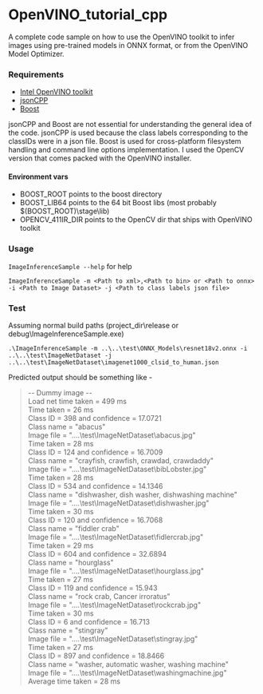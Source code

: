 # OpenVINO_tutorial_cpp

A complete code sample on how to use the OpenVINO toolkit to infer images using pre-trained models in ONNX format, or from the OpenVINO Model Optimizer.

### Requirements
* [Intel OpenVINO toolkit](https://software.intel.com/en-us/openvino-toolkit/choose-download)
* [jsonCPP](https://github.com/open-source-parsers/jsoncpp)
* [Boost](https://www.boost.org/)

jsonCPP and Boost are not essential for understanding the general idea of the code. 
jsonCPP is used because the class labels corresponding to the classIDs were in a json file. 
Boost is used for cross-platform filesystem handling and command line options implementation.
I used the OpenCV version that comes packed with the OpenVINO installer.

#### Environment vars
* BOOST_ROOT points to the boost directory
* BOOST_LIB64 points to the 64 bit Boost libs (most probably $(BOOST_ROOT)\stage\lib)
* OPENCV_411IR_DIR points to the OpenCV dir that ships with OpenVINO toolkit

### Usage

`ImageInferenceSample --help` for help

`ImageInferenceSample -m <Path to xml>,<Path to bin> or <Path to onnx> -i <Path to Image Dataset> -j <Path to class labels json file>`

### Test 

Assuming normal build paths (project_dir\release or debug\ImageInferenceSample.exe)

`.\ImageInferenceSample -m ..\..\test\ONNX_Models\resnet18v2.onnx -i ..\..\test\ImageNetDataset -j ..\..\test\ImageNetDataset\imagenet1000_clsid_to_human.json`

Predicted output should be something like - 

> --  Dummy image --  
Load net time taken = 499 ms  
Time taken = 26 ms  
Class ID = 398 and confidence = 17.0721  
Class name = "abacus"  
Image file = "..\..\test\ImageNetDataset\abacus.jpg"  
Time taken = 28 ms  
Class ID = 124 and confidence = 16.7009  
Class name = "crayfish, crawfish, crawdad, crawdaddy"  
Image file = "..\..\test\ImageNetDataset\bibLobster.jpg"  
Time taken = 28 ms  
Class ID = 534 and confidence = 14.1346  
Class name = "dishwasher, dish washer, dishwashing machine"  
Image file = "..\..\test\ImageNetDataset\dishwasher.jpg"  
Time taken = 30 ms  
Class ID = 120 and confidence = 16.7068  
Class name = "fiddler crab"  
Image file = "..\..\test\ImageNetDataset\fidlercrab.jpg"  
Time taken = 29 ms  
Class ID = 604 and confidence = 32.6894  
Class name = "hourglass"  
Image file = "..\..\test\ImageNetDataset\hourglass.jpg"  
Time taken = 27 ms  
Class ID = 119 and confidence = 15.943  
Class name = "rock crab, Cancer irroratus"  
Image file = "..\..\test\ImageNetDataset\rockcrab.jpg"  
Time taken = 30 ms  
Class ID = 6 and confidence = 16.713  
Class name = "stingray"  
Image file = "..\..\test\ImageNetDataset\stingray.jpg"  
Time taken = 27 ms  
Class ID = 897 and confidence = 18.8466  
Class name = "washer, automatic washer, washing machine"  
Image file = "..\..\test\ImageNetDataset\washingmachine.jpg"  
Average time taken = 28 ms  
